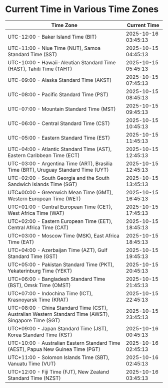 # Current Time in Various Time Zones

| Time Zone | Current Time |
|-----------|--------------|
| UTC-12:00 - Baker Island Time (BIT) | 2025-10-16 03:45:13 |
| UTC-11:00 - Niue Time (NUT), Samoa Standard Time (SST) | 2025-10-15 04:45:13 |
| UTC-10:00 - Hawaii-Aleutian Standard Time (HAST), Tahiti Time (TAHT) | 2025-10-15 05:45:13 |
| UTC-09:00 - Alaska Standard Time (AKST) | 2025-10-15 07:45:13 |
| UTC-08:00 - Pacific Standard Time (PST) | 2025-10-15 08:45:13 |
| UTC-07:00 - Mountain Standard Time (MST) | 2025-10-15 09:45:13 |
| UTC-06:00 - Central Standard Time (CST) | 2025-10-15 10:45:13 |
| UTC-05:00 - Eastern Standard Time (EST) | 2025-10-15 11:45:13 |
| UTC-04:00 - Atlantic Standard Time (AST), Eastern Caribbean Time (ECT) | 2025-10-15 12:45:13 |
| UTC-03:00 - Argentina Time (ART), Brasília Time (BRT), Uruguay Standard Time (UYT) | 2025-10-15 12:45:13 |
| UTC-02:00 - South Georgia and the South Sandwich Islands Time (SGT) | 2025-10-15 13:45:13 |
| UTC±00:00 - Greenwich Mean Time (GMT), Western European Time (WET) | 2025-10-15 16:45:13 |
| UTC+01:00 - Central European Time (CET), West Africa Time (WAT) | 2025-10-15 17:45:13 |
| UTC+02:00 - Eastern European Time (EET), Central Africa Time (CAT) | 2025-10-15 18:45:13 |
| UTC+03:00 - Moscow Time (MSK), East Africa Time (EAT) | 2025-10-15 18:45:13 |
| UTC+04:00 - Azerbaijan Time (AZT), Gulf Standard Time (GST) | 2025-10-15 19:45:13 |
| UTC+05:00 - Pakistan Standard Time (PKT), Yekaterinburg Time (YEKT) | 2025-10-15 20:45:13 |
| UTC+06:00 - Bangladesh Standard Time (BST), Omsk Time (OMST) | 2025-10-15 21:45:13 |
| UTC+07:00 - Indochina Time (ICT), Krasnoyarsk Time (KRAT) | 2025-10-15 22:45:13 |
| UTC+08:00 - China Standard Time (CST), Australian Western Standard Time (AWST), Singapore Time (SGT) | 2025-10-15 23:45:13 |
| UTC+09:00 - Japan Standard Time (JST), Korea Standard Time (KST) | 2025-10-16 00:45:13 |
| UTC+10:00 - Australian Eastern Standard Time (AEST), Papua New Guinea Time (PGT) | 2025-10-16 02:45:13 |
| UTC+11:00 - Solomon Islands Time (SBT), Vanuatu Time (VUT) | 2025-10-16 02:45:13 |
| UTC+12:00 - Fiji Time (FJT), New Zealand Standard Time (NZST) | 2025-10-16 03:45:13 |
